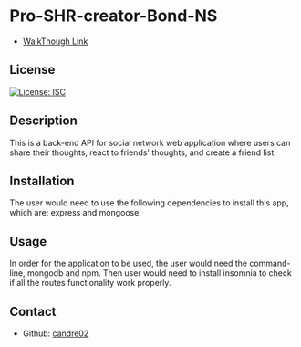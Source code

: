 # Pro-SHR-creator-Bond-NS

* [WalkThough Link](https://watch.screencastify.com/v/fdtTxCRgtaW3bKBsjYLn)

## License
[![License: ISC](https://img.shields.io/badge/License-ISC-blue.svg)](https://opensource.org/licenses/ISC)

## Description 
This is a back-end API for social network web application where users can share their thoughts, 
react to friends' thoughts, and create a friend list. 

## Installation
The user would need to use the following dependencies to install this app, which are: express and mongoose.

## Usage
In order for the application to be used, the user would need the command-line, mongodb and npm. 
Then user would need to install insomnia to check if all the routes functionality work properly.

## Contact 
* Github: [candre02](https://www.github.com/candre02)